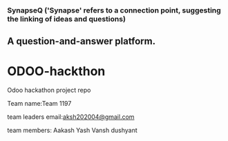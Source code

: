 ### SynapseQ ('Synapse' refers to a connection point, suggesting the linking of ideas and questions)
## A question-and-answer platform.

# ODOO-hackthon
Odoo hackathon project repo


Team name:Team 1197

team leaders email:aksh202004@gmail.com

team members:
Aakash
Yash 
Vansh
dushyant
